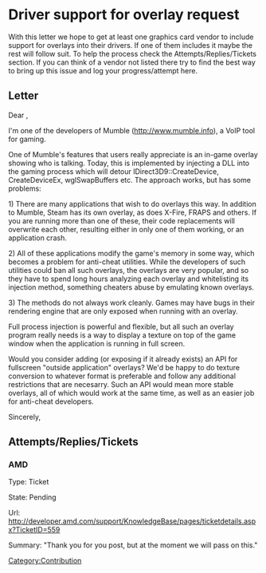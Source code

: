 # Driver support for overlay request

With this letter we hope to get at least one graphics card vendor to
include support for overlays into their drivers. If one of them includes
it maybe the rest will follow suit. To help the process check the
Attempts/Replies/Tickets section. If you can think of a vendor not
listed there try to find the best way to bring up this issue and log
your progress/attempt here.

## Letter

Dear <Vendor>,

I'm one of the developers of Mumble (http://www.mumble.info), a VoIP
tool for gaming.

One of Mumble's features that users really appreciate is an in-game
overlay showing who is talking. Today, this is implemented by injecting
a DLL into the gaming process which will detour
IDirect3D9::CreateDevice, CreateDeviceEx, wglSwapBuffers etc. The
approach works, but has some problems:

1\) There are many applications that wish to do overlays this way. In
addition to Mumble, Steam has its own overlay, as does X-Fire, FRAPS and
others. If you are running more than one of these, their code
replacements will overwrite each other, resulting either in only one of
them working, or an application crash.

2\) All of these applications modify the game's memory in some way,
which becomes a problem for anti-cheat utilities. While the developers
of such utilities could ban all such overlays, the overlays are very
popular, and so they have to spend long hours analyzing each overlay and
whitelisting its injection method, something cheaters abuse by emulating
known overlays.

3\) The methods do not always work cleanly. Games may have bugs in their
rendering engine that are only exposed when running with an overlay.

Full process injection is powerful and flexible, but all such an overlay
program really needs is a way to display a texture on top of the game
window when the application is running in full screen.

Would you consider adding (or exposing if it already exists) an API for
fullscreen "outside application" overlays? We'd be happy to do texture
conversion to whatever format is preferable and follow any additional
restrictions that are necesarry. Such an API would mean more stable
overlays, all of which would work at the same time, as well as an easier
job for anti-cheat developers.

Sincerely, <Your name>

## Attempts/Replies/Tickets

### AMD

Type: Ticket

State: Pending

Url:
<http://developer.amd.com/support/KnowledgeBase/pages/ticketdetails.aspx?TicketID=559>

Summary: "Thank you for you post, but at the moment we will pass on
this."

[Category:Contribution](Category:Contribution "wikilink")